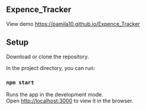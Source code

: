 ## Expence_Tracker

View demo https://pamila10.github.io/Expence_Tracker

## Setup

Download or clone the repository.

In the project directory, you can run:

### `npm start`

Runs the app in the development mode.\
Open [http://localhost:3000](http://localhost:3000) to view it in the browser.
